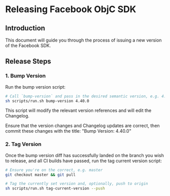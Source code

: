 # Releasing Facebook ObjC SDK

## Introduction

This document will guide you through the process of issuing a new version of the Facebook SDK.

## Release Steps

### 1. Bump Version

Run the bump version script:

```sh
# Call `bump-version` and pass in the desired semantic version, e.g. 4.40.0
sh scripts/run.sh bump-version 4.40.0
```

This script will modify the relevant version references and will edit the Changelog.

Ensure that the version changes and Changelog updates are correct, then commit these changes with the title: "Bump
Version: 4.40.0"

### 2. Tag Version

Once the bump version diff has successfully landed on the branch you wish to release, and all CI builds have passed, run
the tag current version script:

```sh
# Ensure you're on the correct, e.g. master
git checkout master && git pull

# Tag the currently set version and, optionally, push to origin
sh scripts/run.sh tag-current-version --push
```
